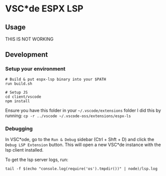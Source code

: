 # VSC*de ESPX LSP

## Usage
 THIS IS NOT WORKING


## Development

### Setup your environment

```console
# Build & put espx-lsp binary into your $PATH
run build.sh

# Setup JS
cd client/vscode
npm install
```

Ensure you have this folder in your `~/.vscode/extensions` folder
I did this by running: 
`cp -r ../vscode ~/.vscode-oss/extensions/espx-ls`

### Debugging

In VSC\*ode, go to the `Run & Debug` sidebar (Ctrl + Shft + D) and click the `Debug LSP Extension` button. This will open a new VSC\*de instance with the lsp client installed.

To get the lsp server logs, run:

```console
tail -f $(echo "console.log(require('os').tmpdir())" | node)/lsp.log
```

